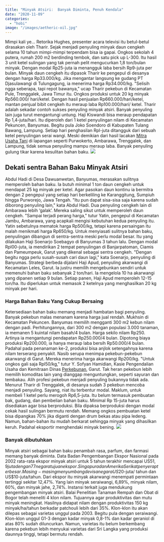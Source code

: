 ```yaml
---
title: "Minyak Atsiri:  Banyak Diminta, Penuh Kendala"
date: "2020-11-09"
categories: 
  - "hobi"
image: "/images/aetheric-oil.jpg"
---
```


Mimpi kali ye... Retorika Hughes, presenter acara televisi itu betul-betul dirasakan oleh Tharir. Sejak menjadi penyuling minyak daun cengkeh selama 10 tahun mimpi-mimpi terpendam bisa ia gapai. Ongkos sekolah 4 putera, rumah 200 m2 berdinding tembok, dan satu pick up L-300. Itu hasil 3 unit ketel sulingan yang tak pernah pelit mengucurkan 1,8 ton/bulan minyak. Dengan modal Rp25-juta ia menangguk laba bersih Rp9-juta per bulan. Minyak daun cengkeh itu dipasok Tharir ke pengepul di desanya dengan harga Rp33.000/kg. Jika mengantar langsung ke gudang PT Djasulawangi di Tulungagung, ia menerima harga Rp34.000/kg. "Selisih ngga seberapa, tapi repot bawanya," ucap Tharir pekebun di Kecamatan Pule, Trenggalek, Jawa Timur itu. Ongkos produksi untuk 20 kg minyak Rp560.000/ hari/ketel. Dengan hasil penjualan Rp660.000/hari/ketel, mantan penjual bibit cengkeh itu meraup laba Rp100.000/hari/ ketel. Tharir adalah sekadar contoh sukses penyuling minyak atsiri. Banyak penyuling lain juga turut mengantungi untung. Haji Kiswandi bisa meraup pendapatan Rp 1,4-juta/hari. Itu diperoleh dari 1 ketel penyulingan nilam di Kecamatan Pekuncen, Banyumas. Begitu pula Joko Soendoro di Kabupaten Tulang Bawang, Lampung. Setiap hari penghasilan Rpl-juta ditangguk dari sebuah ketel penyulingan serai wangi. Meski demikian dari hasil lacakan [Mitra Usaha Tani](http://localhost/mitra) di lapangan seperti Purwokerto, Ambarawa, Trenggalek, dan Lampung, tidak semua penyuling mampu meraup laba. Banyak penyuling gulung tikar karena kesulitan bahan baku. [![](/images/atsiri.jpg)](http://localhost/mitra/wp-content/uploads/2020/11/atsiri.jpg)

## Dekati sentra Bahan Baku Minyak Atsiri

Abdul Hadi di Desa Dawuanwetan, Banyumas, merasakan sulitnya memperoleh bahan baku. Ia butuh minimal 1 ton daun cengkeh untuk mendapat 25 kg minyak per ketel. Agar pasokan daun kontinu ia bermitra dengan 2 pengepul yang setiap hari berkeliling ke Karanggitung, Sumpiuh hingga Purworejo, Jawa Tengah. "Itu pun dapat sisa-sisa saja karena sudah diborong penyuling lain," kata Abdul Hadi. Dua penyuling cengkeh lain di Ambarawa lebih ‘galak’. Mereka saling sikut untuk memperoleh daun cengkeh. "Sampai terjadi perang harga," tutur Yatin, pengepul di Kecamatan Jambu, Ambarawa, yang acapkali mengisi kebutuhan kedua penyuling itu. Yatin sebetulnya mematok harga Rp500/kg, tetapi karena persaingan itu malah menikmati harga Rp650/kg. Untuk menyiasati sulitnya bahan baku, penyulingan dibangun di sentra-sentra meski perlu modal besar. Itu yang dilakukan Haji Soenarjo Soebagyo di Banyumas 3 tahun lalu. Dengan modal Rpl00-juta, ia mendirikan 2 tempat penyulingan di Banjarpatoman, Ciamis dan Pameumpeuk, Garut yang dikenal sebagai sentra cengkeh. "Dengan begitu ngga perlu susah-susah cari daun lagi," kata Soenarjo, penyuling di Banyumas. Strategi berbeda dijalani Haji Apud, penyuling akarwangi di Kecamatan Leles, Garut. Ia justru memilih mengebunkan sendiri untuk memenuhi bahan baku sebanyak 2 ton/hari. Ia mengelola 10 ha akarwangi yang dipanen setiap 9 bulan. Setiap panen, Haji Apud memperoleh 12-15 ton/ha. Itu diperlukan untuk memasok 2 ketelnya yang menghasilkan 20 kg minyak per hari.

### Harga Bahan Baku Yang Cukup Bersaing

Ketersediaan bahan baku memang menjadi hambatan bagi penyuling. Banyak pekebun malas menanam karena harga jual rendah. Mukhsin di Kecamatan Pekuncen. Banyumas memilih mengganti 300 m2 kebun nilam dengan padi. Perhitungannya, dari 300 m2 dengan populasi 3.000 tanaman, ia memanen 5 kuintal nilam basah/4 bulan. Harga sekilo nilam Rp250. Artinya ia mengantungi pendapatan Rp250.000/4 bulan. Dipotong biaya produksi Rp200.000, ia hanya meraup laba bersih Rp50.000/4 bulan. Padahal pada penanaman ke-2, produksi bisa anjlok setengahnya karena nilam terserang penyakit. Nasib serupa menimpa pekebun-pekebun akarwangi di Garut. Mereka menerima harga akarwangi Rp200/kg. "Untuk ongkos gali saja Rpl50/kg," tutur Y. Sofyan Hamidian, Kasie Pengendalian Usaha dan Kemitraan Dinas [Perkebunan](http://localhost/mitra/perkebunan "Perkebunan"), Garut. Tak heran pekebun lebih memilih komoditas lain yang dianggap menguntungkan, seperti sayuran dan tembakau. Alih profesi pekebun menjadi penyuling bukannya tidak ada. Menurut Tharir di Trenggalek, di desanya sudah 3 pekebun mencoba menjadi penyuling. Sayang, niat itu terbentur modal. Maklum, untuk membeli 1 ketel perlu merogoh Rp6,5-juta. Itu belum termasuk pembuatan bak, gudang, dan pembelian bahan baku. Minimal Rp 15-juta harus disediakan agar bisa berproduksi. Bila dipaksa berproduksi dengan modal cekak hasil sulingan bermutu rendah. Memang ongkos pembuatan ketel bisa dipangkas 70% jika diganti dengan drum bekas atau pipa ledeng. Namun, bahan-bahan itu mudah berkarat sehingga minyak yang dihasilkan keruh. Padahal eksportir menghendaki minyak bening. [![](/images/suling.jpg)](http://localhost/mitra/wp-content/uploads/2020/11/suling.jpg)

### Banyak dibutuhkan

Minyak atsiri sebagai bahan baku penambah rasa, parfum, dan farmasi memang banyak diminta. Data Badan Pengembangan Ekspor Nasional pada 2002 rata-rata ekspor minyak atsiri untuk 5 tahun terakhir mencapai US$51,9 juta dengan 77 negara tujuan ekspor. Singapura dan Amerika Serikat penyerap terbesar. Masing-masing menyumbang devisa negara US$20-juta/ tahun dan US$10-juta/tahun. Dari ekspor itu minyak akarwangi menempati permintaan tertinggi sekitar 12,47%. Yang lain minyak seraiwangi, 6,89%, minyak nilam, 60%, dan minyak jahe, 2,74%. Instansi terkait juga mendukung pengembangan minyak atsiri. Balai Penelitian Tanaman Rempah dan Obat di Bogor telah meneliti 4 klon nilam. Tujuannya agar produktivitas dan mutu minyak meningkat. Hasilnya didapat nilam dengan produktivitas 150 kg minyak/ha/tahun berkadar patchouli lebih dari 35%. Klon-klon itu akan dilepas sebagai varietas unggul pada 2003. Begitu pula dengan seraiwangi. Klon-klon unggul G1-3 dengan kadar minyak 0,8-1% dan kadar geraniol di atas 80% sudah diluncurkan. Namun, varietas itu belum berkembang karena pekebun lebih menyukai varietas dari Sri Langka yang produksi daunnya tinggi, tetapi bermutu rendah.
